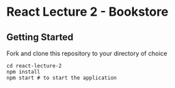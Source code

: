 # React Lecture 2 - Bookstore

## Getting Started

Fork and clone this repository to your directory of choice

```shell
cd react-lecture-2
npm install
npm start # to start the application
```
